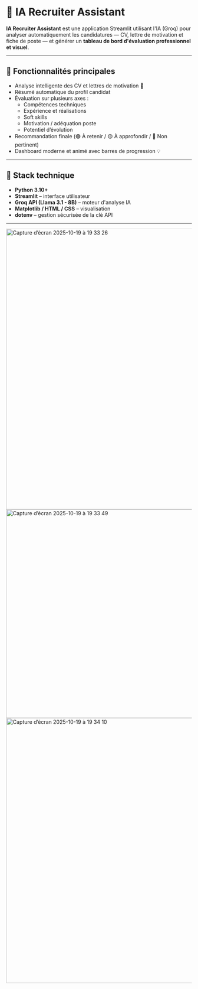 # 🤖 IA Recruiter Assistant

**IA Recruiter Assistant** est une application Streamlit utilisant l'IA (Groq) pour analyser automatiquement les candidatures — CV, lettre de motivation et fiche de poste — et générer un **tableau de bord d'évaluation professionnel et visuel**.

---

## 🚀 Fonctionnalités principales

- Analyse intelligente des CV et lettres de motivation 📄  
- Résumé automatique du profil candidat  
- Évaluation sur plusieurs axes :
  - Compétences techniques  
  - Expérience et réalisations  
  - Soft skills  
  - Motivation / adéquation poste  
  - Potentiel d’évolution  
- Recommandation finale (🟢 À retenir / 🟡 À approfondir / 🔴 Non pertinent)
- Dashboard moderne et animé avec barres de progression 💡  

---

## 🧩 Stack technique

- **Python 3.10+**
- **Streamlit** – interface utilisateur  
- **Groq API (Llama 3.1 - 8B)** – moteur d'analyse IA  
- **Matplotlib / HTML / CSS** – visualisation  
- **dotenv** – gestion sécurisée de la clé API  

---

<img width="1422" height="760" alt="Capture d’écran 2025-10-19 à 19 33 26" src="https://github.com/user-attachments/assets/f5780863-88df-4890-b45c-787945a0cdd6" />
<img width="1391" height="565" alt="Capture d’écran 2025-10-19 à 19 33 49" src="https://github.com/user-attachments/assets/0e124400-8286-42a3-b208-43b28d1f408f" />
<img width="1410" height="718" alt="Capture d’écran 2025-10-19 à 19 34 10" src="https://github.com/user-attachments/assets/e363b37e-2c2b-43c7-b200-36f433b502d7" />




